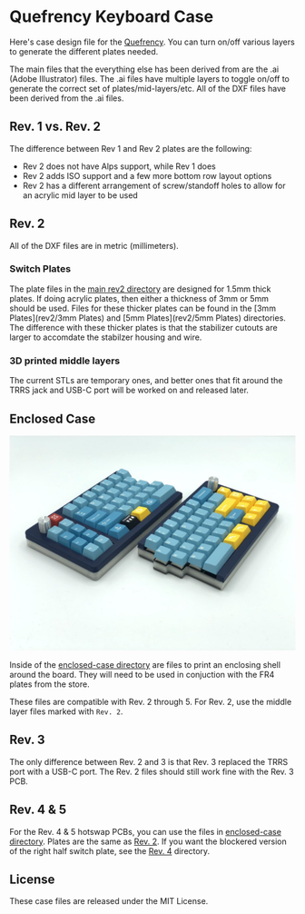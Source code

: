Quefrency Keyboard Case
=======================

Here's case design file for the [Quefrency](https://keeb.io/products/quefrency-60-split-staggered-keyboard). You can turn on/off various layers to generate the different plates needed.

The main files that the everything else has been derived from are the .ai (Adobe Illustrator) files. The .ai files have multiple layers to toggle on/off to generate the correct set of plates/mid-layers/etc. All of the DXF files have been derived from the .ai files.

## Rev. 1 vs. Rev. 2

The difference between Rev 1 and Rev 2 plates are the following:

- Rev 2 does not have Alps support, while Rev 1 does
- Rev 2 adds ISO support and a few more bottom row layout options
- Rev 2 has a different arrangement of screw/standoff holes to allow for an acrylic mid layer to be used

## Rev. 2

All of the DXF files are in metric (millimeters).

### Switch Plates
The plate files in the [main rev2 directory](rev2/) are designed for 1.5mm thick plates. If doing acrylic plates, then either a thickness of 3mm or 5mm should be used. Files for these thicker plates can be found in the [3mm Plates](rev2/3mm Plates) and [5mm Plates](rev2/5mm Plates) directories. The difference with these thicker plates is that the stabilizer cutouts are larger to accomdate the stabilzer housing and wire.

### 3D printed middle layers
The current STLs are temporary ones, and better ones that fit around the TRRS jack and USB-C port will be worked on and released later.

## Enclosed Case

![](images/rev3-shells.jpeg)

Inside of the [enclosed-case directory](enclosed-case/) are files to print an enclosing shell around the board. They will need to be used in conjuction with the FR4 plates from the store.

These files are compatible with Rev. 2 through 5. For Rev. 2, use the middle layer files marked with `Rev. 2`.

## Rev. 3

The only difference between Rev. 2 and 3 is that Rev. 3 replaced the TRRS port with a USB-C port. The Rev. 2 files should still work fine with the Rev. 3 PCB.

## Rev. 4 & 5

For the Rev. 4 & 5 hotswap PCBs, you can use the files in [enclosed-case directory](enclosed-case/). Plates are the same as [Rev. 2](rev2/). If you want the blockered version of the right half switch plate, see the [Rev. 4](rev4/) directory.

License
-------
These case files are released under the MIT License.
